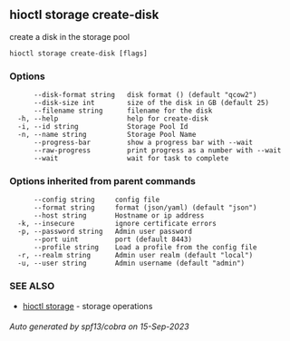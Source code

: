 ## hioctl storage create-disk

create a disk in the storage pool

```
hioctl storage create-disk [flags]
```

### Options

```
      --disk-format string   disk format () (default "qcow2")
      --disk-size int        size of the disk in GB (default 25)
      --filename string      filename for the disk
  -h, --help                 help for create-disk
  -i, --id string            Storage Pool Id
  -n, --name string          Storage Pool Name
      --progress-bar         show a progress bar with --wait
      --raw-progress         print progress as a number with --wait
      --wait                 wait for task to complete
```

### Options inherited from parent commands

```
      --config string     config file
      --format string     format (json/yaml) (default "json")
      --host string       Hostname or ip address
  -k, --insecure          ignore certificate errors
  -p, --password string   Admin user password
      --port uint         port (default 8443)
      --profile string    Load a profile from the config file
  -r, --realm string      Admin user realm (default "local")
  -u, --user string       Admin username (default "admin")
```

### SEE ALSO

* [hioctl storage](hioctl_storage.md)	 - storage operations

###### Auto generated by spf13/cobra on 15-Sep-2023
